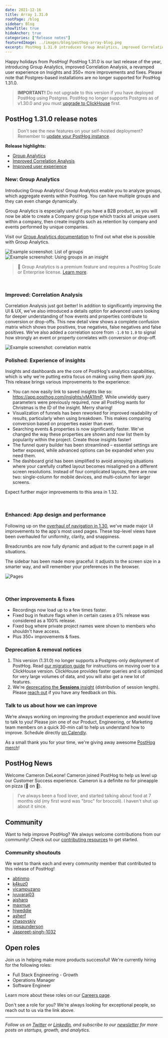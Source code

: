 ```yaml
---
date: 2021-12-16
title: Array 1.31.0
rootPage: /blog
sidebar: Blog
showTitle: true
hideAnchor: true
categories: ["Release notes"]
featuredImage: ../images/blog/posthog-array-blog.png
excerpt: PostHog 1.31.0 introduces Group Analytics, improved Correlation Analysis, a revamped overall user experience on Insights and 350+ more improvements and fixes.
---
```



Happy holidays from PostHog! PostHog 1.31.0 is our last release of the year, introducing Group Analytics, improved Correlation Analysis, a revamped user experience on Insights and 350+ more improvements and fixes. Please note that Postgres-based installations are no longer supported for PostHog 1.31.0.

<blockquote class='warning-note'>
<b>IMPORTANT!</b> Do not upgrade to this version if you have deployed PostHog using Postgres. PostHog no longer supports Postgres as of v1.30.0 and you must <a href="/docs/self-host/migrate-from-postgres-to-clickhouse" target="_blank">upgrade to ClickHouse</a> first.
</blockquote>

## PostHog 1.31.0 release notes

> Don't see the new features on your self-hosted deployment? Remember to [update your PostHog instance](/docs/self-host/configure/upgrading-posthog).

**Release highlights:**
- [Group Analytics](#group-analytics)
- [Improved Correlation Analysis](#improved-correlation-analysis)
- [Improved user experience](#improved-user-experience)

### New: Group Analytics

Introducing Group Analytics! Group Analytics enable you to analyze groups, which aggregate events within PostHog. You can have multiple groups and they can even change dynamically. 

Group Analytics is especially useful if you have a B2B product, as you will now be able to create a Company group type which tracks all unique users within a company, then create insights such as retention by company and events performed by unique companies. 

Visit our [Group Analytics documentation](/docs/user-guides/group-analytics) to find out what else is possible with Group Analytics. 


<img src="https://posthog-static-files.s3.us-east-2.amazonaws.com/Website-Assets/Array/group-analytics-list.png" alt="Example screenshot: List of groups" />


<img src="https://posthog-static-files.s3.us-east-2.amazonaws.com/Website-Assets/Array/group-analytics-insight.png" alt="Example screenshot: Using groups in an insight" />

> 🎁 Group Analytics is a premium feature and requires a PostHog Scale or Enterprise license. [Learn more](/pricing).

<br />

### Improved: Correlation Analysis

Correlation Analysis just got better! In addition to significantly improving the UI & UX, we've also introduced a details option for advanced users looking for deeper understanding of how events and properties contribute to conversion or drop-offs. This new detail view shows a complete confusion matrix which shows true positives, true negatives, false negatives and false positives. We've also added a correlation score from `-1.0` to `1.0` to signal how strongly an event or property correlates with conversion or drop-off.

<img src="https://posthog-static-files.s3.us-east-2.amazonaws.com/Website-Assets/Array/correlation-matrix.png" alt="Example screenshot: correlation matrix" />


<br />

### Polished: Experience of insights

Insights and dashboards are the core of PostHog's analytics capabilities, which is why we're putting extra focus on making using them _spark joy_. This release brings various improvements to the experience:

- You can now easily link to saved insights like so: https://app.posthog.com/insights/vMA1IlmP. While unwieldy query parameters were previously required, now all PostHog wants for Christmas is the ID of the insight. Merry sharing!
- Visualization of funnels has been reworked for improved readability of results, particularly when using breakdown. This makes comparing conversion based on properties easier than ever.
- Searching events & properties is now significantly faster. We've changed the way these properties are shown and now list them by popularity within the project. Create those insights faster!
- The funnel query builder has been streamlined – essential settings are better exposed, while advanced options can be expanded when you need them.
- The dashboard grid has been simplified to avoid annoying situations where your carefully crafted layout becomes misaligned on a different screen resolutions. Instead of four complicated layouts, there are now two: single-column for mobile devices, and multi-column for larger screens.

Expect further major improvements to this area in 1.32.

<br />

### Enhanced: App design and performance

Following up on the [overhaul of navigation in 1.30](/blog/the-posthog-array-1-30-0#fresh-new-lookandfeel), we've made major UI improvements to the app's most used pages. These top-level views have been overhauled for uniformity, clarity, and snappiness.

Breadcrumbs are now fully dynamic and adjust to the current page in all situations.

The sidebar has been made more graceful: it adjusts to the screen size in a smarter way, and will remember your preferences in the browser.

![Pages](https://user-images.githubusercontent.com/4550621/146378918-1738e262-3f5c-4b6b-adfb-b69767995b99.png)

<br />

### Other improvements & fixes

- Recordings now load up to a few times faster.
- Fixed bug in feature flags when in certain cases a 0% release was considered as a 100% release.
- Fixed bug where private project names were shown to members who shouldn't have access.
- Plus 350+ improvements & fixes.

### Deprecation & removal notices

1. This version (1.31.0) no longer supports a Postgres-only deployment of PostHog. Read [our migration guide](/docs/self-host/migrate-from-postgres-to-clickhouse) for instructions on moving over to a ClickHouse version. ClickHouse provides faster queries and is optimized for very large volumes of data, and you will also get a new lot of features.
2. We're [deprecating the **Sessions** insight](/blog/sessions-removal) (distribution of session length). Please [reach out](/support) if you have any feedback on this.

### Talk to us about how we can improve

We’re always working on improving the product experience and would love to talk to you! Please join one of our Product, Engineering, or Marketing team members on a quick 30-min call to help us understand how to improve. Schedule directly [on Calendly](https://calendly.com/posthog-feedback).

As a small thank you for your time, we're giving away awesome [PostHog merch](https://merch.posthog.com)!


## PostHog News

Welcome Cameron DeLeone! Cameron joined PostHog to help us level up our Customer Success experience. Cameron is a definite no for pineapple on pizza (🍍 on 🍕).

> I've always been a food lover, and started talking about food at 7 months old (my first word was "broc" for broccoli). I haven't shut up about it since.


## Community

Want to help improve PostHog? We always welcome contributions from our community! Check out our [contributing resources](/docs/contribute) to get started.

### Community shoutouts
We want to thank each and every community member that contributed to this release of PostHog!

- [abtinmo](https://github.com/abtinmo)
- [k4kuz0](https://github.com/k4kuz0)
- [vicampuzano](https://github.com/vicampuzano)
- [jyuvaraj03](https://github.com/jyuvaraj03)
- [ajsharp](https://github.com/ajsharp)
- [maxmue](https://github.com/maxmue)
- [hjweddie](https://github.com/hjweddie)
- [asherf](https://github.com/asherf)
- [chasovskiy](https://github.com/chasovskiy)
- [joesaunderson](https://github.com/joesaunderson)
- [Jaspreet-singh-1032](https://github.com/Jaspreet-singh-1032)

## Open roles

Join us in helping make more products successful! We're currently hiring for the following roles:

- Full Stack Engineering - Growth
- Operations Manager
- Software Engineer

Learn more about these roles on our [Careers page](https://posthog.com/careers).

Don't see a role for you? We're always looking for exceptional people, so reach out to us via the link above.

<hr/>

_Follow us on [Twitter](https://twitter.com/PostHog) or [LinkedIn](https://linkedin.com/company/posthog), and subscribe to our [newsletter](https://posthog.com/newsletter) for more posts on startups, growth, and analytics._

<ArrayCTA />
